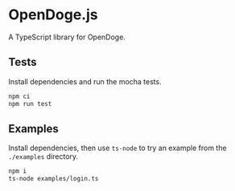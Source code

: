# OpenDoge.js

A TypeScript library for OpenDoge.

## Tests

Install dependencies and run the mocha tests.

```bash
npm ci
npm run test
```

## Examples

Install dependencies, then use `ts-node` to try an example from the `./examples` directory.

```bash
npm i
ts-node examples/login.ts
```
